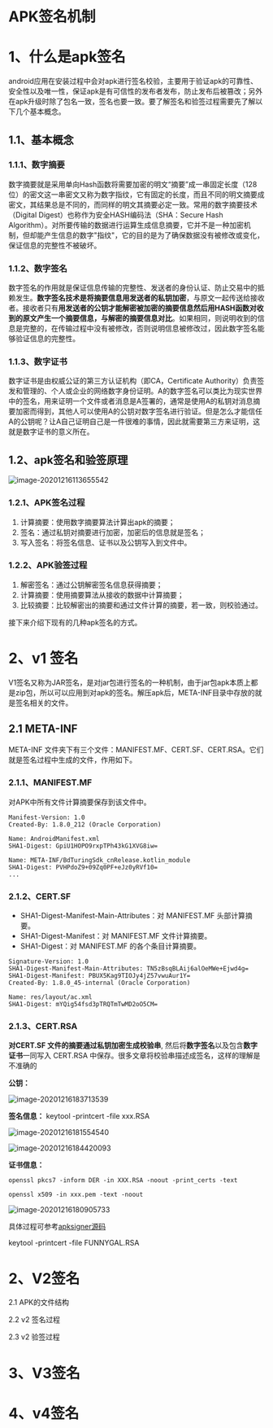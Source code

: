 # APK签名机制

# 1、什么是apk签名

android应用在安装过程中会对apk进行签名校验，主要用于验证apk的可靠性、安全性以及唯一性，保证apk是有可信性的发布者发布，防止发布后被篡改；另外在apk升级时除了包名一致，签名也要一致。要了解签名和验签过程需要先了解以下几个基本概念。

## 1.1、基本概念

### 1.1.1、数字摘要 

数字摘要就是采用单向Hash函数将需要加密的明文“摘要”成一串固定长度（128位）的密文这一串密文又称为数字指纹，它有固定的长度，而且不同的明文摘要成密文，其结果总是不同的，而同样的明文其摘要必定一致。常用的数字摘要技术（Digital Digest）也称作为安全HASH编码法（SHA：Secure Hash Algorithm）。对所要传输的数据进行运算生成信息摘要，它并不是一种加密机制，但却能产生信息的数字"指纹"，它的目的是为了确保数据没有被修改或变化，保证信息的完整性不被破坏。

### 1.1.2、数字签名

数字签名的作用就是保证信息传输的完整性、发送者的身份认证、防止交易中的抵赖发生。**数字签名技术是将摘要信息用发送者的私钥加密**，与原文一起传送给接收者。接收者只有**用发送者的公钥才能解密被加密的摘要信息然后用HASH函数对收到的原文产生一个摘要信息，与解密的摘要信息对比**。如果相同，则说明收到的信息是完整的，在传输过程中没有被修改，否则说明信息被修改过，因此数字签名能够验证信息的完整性。

### 1.1.3、数字证书

数字证书是由权威公证的第三方认证机构（即CA，Certificate Authority）负责签发和管理的、个人或企业的网络数字身份证明。A的数字签名可以类比为现实世界中的签名，用来证明一个文件或者消息是A签署的，通常是使用A的私钥对消息摘要加密而得到，其他人可以使用A的公钥对数字签名进行验证。但是怎么才能信任A的公钥呢？让A自己证明自己是一件很难的事情，因此就需要第三方来证明，这就是数字证书的意义所在。

## 1.2、apk签名和验签原理

![image-20201216113655542](pics/image-20201216113655542.png)

### 1.2.1、APK签名过程

1. 计算摘要：使用数字摘要算法计算出apk的摘要；
2. 签名：通过私钥对摘要进行加密，加密后的信息就是签名；
3. 写入签名：将签名信息、证书以及公钥写入到文件中。

### 1.2.2、APK验签过程

1. 解密签名：通过公钥解密签名信息获得摘要；
2. 计算摘要：使用摘要算法从接收的数据中计算摘要；
3. 比较摘要：比较解密出的摘要和通过文件计算的摘要，若一致，则校验通过。

接下来介绍下现有的几种apk签名的方式。

# 2、v1 签名

V1签名又称为JAR签名，是对jar包进行签名的一种机制，由于jar包apk本质上都是zip包，所以可以应用到对apk的签名。解压apk后，META-INF目录中存放的就是签名相关的文件。

## 2.1 META-INF

META-INF 文件夹下有三个文件：MANIFEST.MF、CERT.SF、CERT.RSA。它们就是签名过程中生成的文件，作用如下。

### 2.1.1、MANIFEST.MF

对APK中所有文件计算摘要保存到该文件中。

```
Manifest-Version: 1.0
Created-By: 1.8.0_212 (Oracle Corporation)

Name: AndroidManifest.xml
SHA1-Digest: GpiU1HOPO9rxpTPh43kG1XVG8iw=

Name: META-INF/BdTuringSdk_cnRelease.kotlin_module
SHA1-Digest: PVHPdoZ9+09Zq0PF+eJz0yRVf10=
...
```

### 2.1.2、CERT.SF

- SHA1-Digest-Manifest-Main-Attributes：对 MANIFEST.MF 头部计算摘要。
- SHA1-Digest-Manifest：对 MANIFEST.MF 文件计算摘要。
- SHA1-Digest：对 MANIFEST.MF 的各个条目计算摘要。

```
Signature-Version: 1.0
SHA1-Digest-Manifest-Main-Attributes: TN5zBsqBLAij6alOeMWe+Ejwd4g=
SHA1-Digest-Manifest: PBUX5Kag9TIOJy4jZ57vwuAur1Y=
Created-By: 1.8.0_45-internal (Oracle Corporation)

Name: res/layout/ac.xml
SHA1-Digest: mYQig54fsd3pTRQTmTwMD2oO5CM=
```

### 2.1.3、CERT.RSA

**对CERT.SF 文件的摘要通过私钥加密生成校验串**, 然后将**数字签名**以及包含**数字证书**一同写入 CERT.RSA 中保存。很多文章将校验串描述成签名，这样的理解是不准确的

**公钥：**

![image-20201216183713539](pics/image-20201216183713539.png)

**签名信息：** keytool -printcert -file xxx.RSA

![image-20201216181554540](pics/image-20201216181554540.png)

![image-20201216184420093](pics/image-20201216184420093.png)

**证书信息：**

```
openssl pkcs7 -inform DER -in XXX.RSA -noout -print_certs -text

openssl x509 -in xxx.pem -text -noout
```

![image-20201216180905733](pics/image-20201216180905733.png)

具体过程可参考[apksigner源码](https://android.googlesource.com/platform/build/+/7e447ed/tools/signapk/SignApk.java)

 keytool -printcert -file FUNNYGAL.RSA

# 2、V2签名

2.1 APK的文件结构



2.2 v2 签名过程



2.3 v2 验签过程

# 3、V3签名

# 4、v4签名




